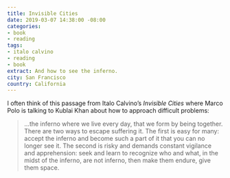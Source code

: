 ```yaml
---
title: Invisible Cities
date: 2019-03-07 14:38:00 -08:00
categories:
- book
- reading
tags:
- italo calvino
- reading
- book
extract: And how to see the inferno.
city: San Francisco
country: California
---
```


I often think of this passage from Italo Calvino’s *Invisible Cities* where Marco Polo is talking to Kublai Khan about how to approach difficult problems:

> ...the inferno where we live every day, that we form by being together. There are two ways to escape suffering it. The first is easy for many: accept the inferno and become such a part of it that you can no longer see it. The second is risky and demands constant vigilance and apprehension: seek and learn to recognize who and what, in the midst of the inferno, are not inferno, then make them endure, give them space.
